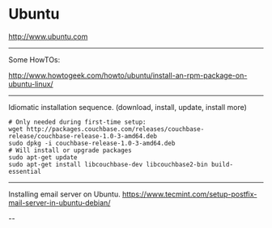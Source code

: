 # Ubuntu

http://www.ubuntu.com

---

Some HowTOs:

http://www.howtogeek.com/howto/ubuntu/install-an-rpm-package-on-ubuntu-linux/

---

Idiomatic installation sequence. (download, install, update, install more)

    # Only needed during first-time setup:
    wget http://packages.couchbase.com/releases/couchbase-release/couchbase-release-1.0-3-amd64.deb
    sudo dpkg -i couchbase-release-1.0-3-amd64.deb
    # Will install or upgrade packages
    sudo apt-get update
    sudo apt-get install libcouchbase-dev libcouchbase2-bin build-essential

---

Installing email server on Ubuntu.
https://www.tecmint.com/setup-postfix-mail-server-in-ubuntu-debian/

--